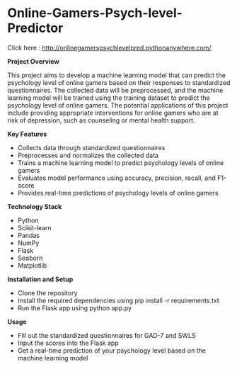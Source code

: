 # Online-Gamers-Psych-level-Predictor

Click here : http://onlinegamerspsychlevelpred.pythonanywhere.com/

**Project Overview**

This project aims to develop a machine learning model that can predict the psychology level of online gamers based on their responses to standardized questionnaires. The collected data will be preprocessed, and the machine learning model will be trained using the training dataset to predict the psychology level of online gamers. The potential applications of this project include providing appropriate interventions for online gamers who are at risk of depression, such as counseling or mental health support.

**Key Features**

* Collects data through standardized questionnaires
* Preprocesses and normalizes the collected data
* Trains a machine learning model to predict psychology levels of online gamers
* Evaluates model performance using accuracy, precision, recall, and F1-score
* Provides real-time predictions of psychology levels of online gamers

**Technology Stack**

* Python
* Scikit-learn
* Pandas
* NumPy
* Flask
* Seaborn
* Matplotlib

**Installation and Setup**

* Clone the repository
* Install the required dependencies using pip install -r requirements.txt
* Run the Flask app using python app.py

**Usage**

* Fill out the standardized questionnaires for GAD-7 and SWLS
* Input the scores into the Flask app
* Get a real-time prediction of your psychology level based on the machine learning model




